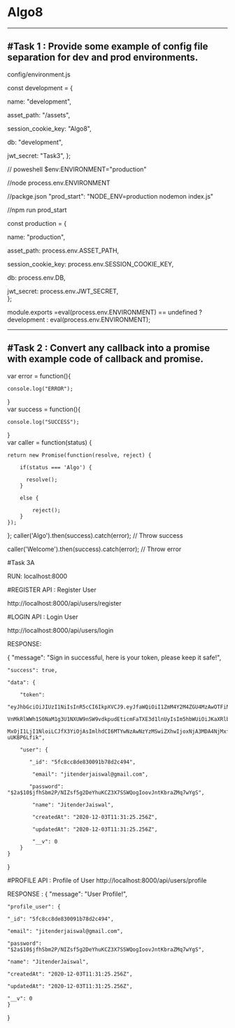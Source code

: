 # Algo8
------------------------------------------------------------------------------------------
#Task 1 : Provide some example of config file separation for dev and prod environments.
------------------------------------------------------------------------------------------
config/environment.js

const development = {

  name: "development",
  
  asset_path: "/assets",
  
  session_cookie_key: "Algo8",
  
  db: "development",
  
  jwt_secret: "Task3", 
};

// poweshell $env:ENVIRONMENT="production"

//node process.env.ENVIRONMENT

//packge.json "prod_start": "NODE_ENV=production nodemon index.js"

//npm run prod_start

const production = {

  name: "production",
  
  asset_path: process.env.ASSET_PATH,
  
  session_cookie_key: process.env.SESSION_COOKIE_KEY,
  
  db: process.env.DB,
  
  jwt_secret: process.env.JWT_SECRET,  
};

module.exports =eval(process.env.ENVIRONMENT) == undefined ? development : eval(process.env.ENVIRONMENT);


-------------------------------------------------------------------------------------------
#Task 2 : Convert any callback into a promise with example code of callback and promise.
-------------------------------------------------------------------------------------------
var error = function(){ 

    console.log("ERROR");    
}   
var success = function(){ 

    console.log("SUCCESS");    
}     
var caller = function(status) { 

    return new Promise(function(resolve, reject) { 
    
        if(status === 'Algo') { 
        
          resolve();     
        } 
        
        else {
        
            reject();    
        }   
    }); 
}; 
caller('Algo').then(success).catch(error); // Throw success 

caller('Welcome').then(success).catch(error); // Throw error 

#Task 3A 

RUN: localhost:8000

#REGISTER API : Register User

http://localhost:8000/api/users/register

#LOGIN API : Login User

http://localhost:8000/api/users/login

RESPONSE:

{
    "message": "Sign in successful, here is your token, please keep it safe!",
    
    "success": true,
    
    "data": {
    
        "token": 
        "eyJhbGciOiJIUzI1NiIsInR5cCI6IkpXVCJ9.eyJfaWQiOiI1ZmM4Y2M4ZGU4MzAwOTFiNzhkMmM0OTQiLCJlbWFpbCI6ImppdGVuZGVyamFpc3dhbEBnbWFpbC5jb20iLCJwYXNzd29yZCI6IiQyYSQxMCRqZmhTYm0yUC9OSVpzZj
        VnMkRlWWh1S0NaM1g3U1NXUW9nSW9vdkpudEticmFaTXE3d1lnUyIsIm5hbWUiOiJKaXRlbmRlckphaXN3YWwiLCJjcmVhdGVkQXQiOiIyMDIwLTEyLTAzVDExOjMxOjI1LjI1NloiLCJ1cGRhdGVkQXQiOiIyMDIwLTEyLTAzVDExOj
        MxOjI1LjI1NloiLCJfX3YiOjAsImlhdCI6MTYwNzAwNzYzMSwiZXhwIjoxNjA3MDA4NjMxfQ.grzZKB4alY8P4Z3YMHoqUZKQYLiBq1QU-uUKBP6Lfik",
        
        "user": {
           
           "_id": "5fc8cc8de830091b78d2c494",
            
            "email": "jitenderjaiswal@gmail.com",
           
           "password": "$2a$10$jfhSbm2P/NIZsf5g2DeYhuKCZ3X7SSWQogIoovJntKbraZMq7wYgS",
            
            "name": "JitenderJaiswal",
            
            "createdAt": "2020-12-03T11:31:25.256Z",
            
            "updatedAt": "2020-12-03T11:31:25.256Z",
            
            "__v": 0
        }
    }
}

#PROFILE API : Profile of User
http://localhost:8000/api/users/profile

RESPONSE :
{
   "message": "User Profile!",
    
    "profile_user": {
    
    "_id": "5fc8cc8de830091b78d2c494",
    
    "email": "jitenderjaiswal@gmail.com",
    
    "password": "$2a$10$jfhSbm2P/NIZsf5g2DeYhuKCZ3X7SSWQogIoovJntKbraZMq7wYgS",
    
    "name": "JitenderJaiswal",
    
    "createdAt": "2020-12-03T11:31:25.256Z",
    
    "updatedAt": "2020-12-03T11:31:25.256Z",
    
    "__v": 0
    }
}


